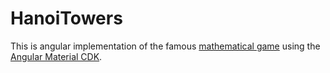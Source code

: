 # HanoiTowers

This is angular implementation of the famous [mathematical game](https://en.wikipedia.org/wiki/Tower_of_Hanoi) using the [Angular Material CDK](https://material.angular.io/cdk/categories).
